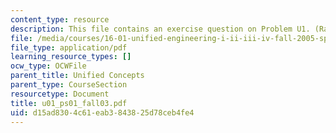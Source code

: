 ```yaml
---
content_type: resource
description: This file contains an exercise question on Problem U1. (Range Equation).
file: /media/courses/16-01-unified-engineering-i-ii-iii-iv-fall-2005-spring-2006/d15ad8304c61eab3843825d78ceb4fe4_u01_ps01_fall03.pdf
file_type: application/pdf
learning_resource_types: []
ocw_type: OCWFile
parent_title: Unified Concepts
parent_type: CourseSection
resourcetype: Document
title: u01_ps01_fall03.pdf
uid: d15ad830-4c61-eab3-8438-25d78ceb4fe4
---
```

